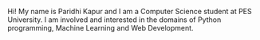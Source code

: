 
Hi! My name is Paridhi Kapur and I am a Computer Science student at PES University.
I am involved and interested in the domains of Python programming, Machine Learning and Web Development. 
